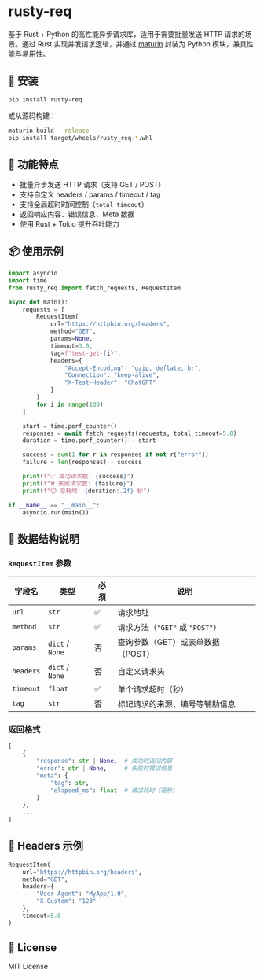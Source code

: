 # rusty-req

基于 Rust + Python 的高性能异步请求库，适用于需要批量发送 HTTP 请求的场景。通过 Rust 实现并发请求逻辑，并通过 [maturin](https://github.com/PyO3/maturin) 封装为 Python 模块，兼具性能与易用性。

## 🔧 安装

```bash
pip install rusty-req
```

或从源码构建：

```bash
maturin build --release
pip install target/wheels/rusty_req-*.whl
```

## 🚀 功能特点

- 批量异步发送 HTTP 请求（支持 GET / POST）
- 支持自定义 headers / params / timeout / tag
- 支持全局超时时间控制（`total_timeout`）
- 返回响应内容、错误信息、Meta 数据
- 使用 Rust + Tokio 提升吞吐能力

## 📦 使用示例

```python
import asyncio
import time
from rusty_req import fetch_requests, RequestItem

async def main():
    requests = [
        RequestItem(
            url="https://httpbin.org/headers",
            method="GET",
            params=None,
            timeout=3.0,
            tag=f"test-get-{i}",
            headers={
                "Accept-Encoding": "gzip, deflate, br",
                "Connection": "keep-alive",
                "X-Test-Header": "ChatGPT"
            }
        )
        for i in range(100)
    ]

    start = time.perf_counter()
    responses = await fetch_requests(requests, total_timeout=5.0)
    duration = time.perf_counter() - start

    success = sum(1 for r in responses if not r["error"])
    failure = len(responses) - success

    print(f"✅ 成功请求数: {success}")
    print(f"❌ 失败请求数: {failure}")
    print(f"⏱️ 总耗时: {duration:.2f} 秒")

if __name__ == "__main__":
    asyncio.run(main())
```

## 🧱 数据结构说明

### `RequestItem` 参数

| 字段名     | 类型             | 必须 | 说明                                   |
|------------|------------------|------|----------------------------------------|
| `url`      | `str`            | ✅   | 请求地址                               |
| `method`   | `str`            | ✅   | 请求方法（`"GET"` 或 `"POST"`）        |
| `params`   | `dict` / `None`  | 否   | 查询参数（GET）或表单数据（POST）      |
| `headers`  | `dict` / `None`  | 否   | 自定义请求头                           |
| `timeout`  | `float`          | ✅   | 单个请求超时（秒）                     |
| `tag`      | `str`            | 否   | 标记请求的来源、编号等辅助信息         |

### 返回格式

```python
[
    {
        "response": str | None,  # 成功时返回内容
        "error": str | None,     # 失败时错误信息
        "meta": {
            "tag": str,
            "elapsed_ms": float  # 请求耗时（毫秒）
        }
    },
    ...
]
```

## 📑 Headers 示例

```python
RequestItem(
    url="https://httpbin.org/headers",
    method="GET",
    headers={
        "User-Agent": "MyApp/1.0",
        "X-Custom": "123"
    },
    timeout=5.0
)
```

## 📄 License

MIT License
